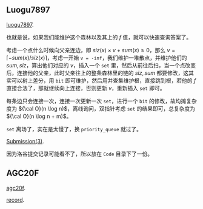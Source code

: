 ## Luogu7897

[luogu7897](https://www.luogu.com.cn/problem/P7897). 

也就是说，如果我们能维护这个森林以及其上的 $f$ 值，就可以快速查询答案了。

考虑一个点什么时候向父亲连边，即 $siz(x) \times v + sum(x) \ge 0$，那么 $v = \lceil -sum(x)/siz(x)\rceil$，考虑一开始 `v = -inf`，我们维护一堆散点，并维护他们的 $sum, siz$，算出他们对应的 $v$，插入一个 `set` 里，然后从前往后扫，当一个点改变后，连接他的父亲，此时父亲往上的整条森林里的链的 $siz, sum$ 都要修改，这其实可以树上差分，用 `bit` 即可维护，然后用并查集维护根，直接跳到根，若他的 $f$ 直接合法了，那就继续向上连接，否则更新 $v$，重新插入 `set` 即可。

每条边只会连接一次，连接一次更新一次 `set`，进行一个 `bit` 的修改，故均摊复杂度为 ${\cal O}(n \log n)$，离线询问，双指针考虑 `set` 的结果即可，总复杂度为 ${\cal O}(n \log n + m)$。

`set` 离场了，实在是太慢了，换 `priority_queue` 就过了。

[Submission(3)](https://www.luogu.com.cn/record/69220925). 

因为洛谷提交记录可能看不了，所以放在 `Code` 目录下了一份。

## AGC20F

[agc20f](https://atcoder.jp/contests/agc020/tasks/agc020_f). 

[record](https://www.one-tab.com/page/30IiG4LvSP--C-BqdzYmXg). 

